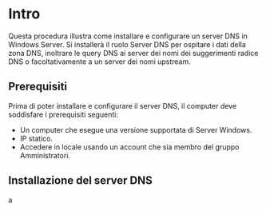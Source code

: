 # Intro

Questa procedura illustra come installare e configurare un server DNS in Windows Server. Si installerà il ruolo Server DNS per ospitare i dati della zona DNS, inoltrare le query DNS ai server dei nomi dei suggerimenti radice DNS o facoltativamente a un server dei nomi upstream.

## Prerequisiti

Prima di poter installare e configurare il server DNS, il computer deve soddisfare i prerequisiti seguenti:

- Un computer che esegue una versione supportata di Server Windows.
- IP statico.
- Accedere in locale usando un account che sia membro del gruppo Amministratori.

## Installazione del server DNS

a

